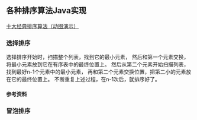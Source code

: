 ## 各种排序算法Java实现
[十大经典排序算法（动图演示）](https://www.cnblogs.com/onepixel/articles/7674659.html)

### 选择排序
选择排序开始时，扫描整个列表，找到它的最小元素，
然后和第一个元素交换，将最小元素放到它在有序表中的最终位置上。
然后从第二个元素开始扫描列表，找到最好n-1个元素中的最小元素，
再和第二个元素交换位置，把第二小的元素放在它的最终位置上。
不断重复上述过程，在n-1次后，就排序好了。

#### 参考资料



### 冒泡排序